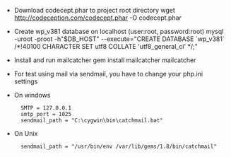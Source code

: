 * Download codecept.phar to project root directory
    wget http://codeception.com/codecept.phar -O codecept.phar

* Create wp_v381 database on localhost (user:root, password:root)
    mysql -uroot -proot -h"$DB_HOST" --execute="CREATE DATABASE \`wp_v381\` /*!40100 CHARACTER SET utf8 COLLATE 'utf8_general_ci' */;"

* Install and run mailcatcher
    gem install mailcatcher
    mailcatcher

* For test using mail via sendmail, you have to change your php.ini settings
 * On windows

         SMTP = 127.0.0.1
         smtp_port = 1025
         sendmail_path = "C:\cygwin\bin\catchmail.bat"

 * On Unix

         sendmail_path = "/usr/bin/env /var/lib/gems/1.8/bin/catchmail"



